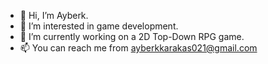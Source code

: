 - 👋 Hi, I’m Ayberk.
- 👀 I’m interested in game development.
- 🌱 I’m currently working on a 2D Top-Down RPG game.
- 📫 You can reach me from ayberkkarakas021@gmail.com
